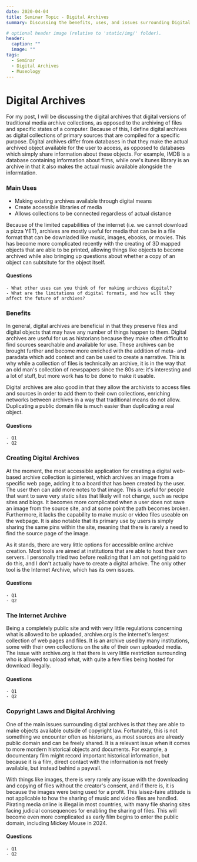 ```yaml
---
date: 2020-04-04
title: Seminar Topic - Digital Archives
summary: Discussing the benefits, uses, and issues surrounding Digital Archives

# optional header image (relative to 'static/img/' folder).
header:
  caption: ""
  image: ""
tags:
  - Seminar
  - Digital Archives
  - Museology
---
```


# Digital Archives
For my post, I will be discussing the digital archives that digital versions of traditional media archive collections, as opposed to the archiving of files and specific states of a computer. Because of this, I define digital archives as digital collections of primary sources that are compiled for a specific purpose. Digital archives differ from databases in that they make the actual archived object available for the user to access, as opposed to databases which simply share information about these objects. For example, IMDB is a database containing information about films, while one's itunes library is an archive in that it also makes the actual music available alongside the informtation.
### Main Uses
- Making existing archives available through digital means
- Create accessible libraries of media
- Allows collections to be connected regardless of actual distance

Because of the limited capabilities of the internet (i.e. we cannot download a pizza YET), archives are mostly useful for media that can be in a file format that can be downladed like music, images, ebooks, or movies. This has become more complicated recently with the creating of 3D mapped objects that are able to be printed, allowing things like objects to become archived while also bringing up questions about whether a copy of an object can subtsitute for the object itself.
#### Questions
    - What other uses can you think of for making archives digital?
    - What are the limitations of digital formats, and how will they affect the future of archives?
### Benefits
In general, digital archives are beneficial in that they preserve files and digital objects that may have any number of things happen to them. Digital archives are useful for us as historians because they make often difficult to find sources searchable and available for use. These archives can be brought further and become more enriched with the addition of meta- and paradata which add context and can be used to create a narrative. This is why while a collection of files is technically an archive, it is in the way that an old man's collection of newspapers since the 80s are: it's interesting and a lot of stuff, but more work has to be done to make it usable.

Digital archives are also good in that they allow the archivists to access files and sources in order to add them to their own collections, enriching networks between archives in a way that traditional means do not allow. Duplicating a public domain file is much easier than duplicating a real object. 
#### Questions
    - Q1
    - Q2
### Creating Digital Archives
At the moment, the most accessible application for creating a digital web-based archive collection is pinterest, which archives an image from a specific web page, adding it to a board that has been created by the user. The user then can add more notes to that image. This is useful for people that want to save very static sites that likely will not change, such as recipe sites and blogs. It becomes more complicated when a user does not save an image from the source site, and at some point the path becomes broken. Furthermore, it lacks the capability to make music or video files useable on the webpage. It is also notable that its primary use by users is simply sharing the same pins within the site, meaning that there is rarely a need to find the source page of the image.

As it stands, there are very little options for accessible online archive creation. Most tools are aimed at institutions that are able to host their own servers. I personally tried two before realizing that I am not getting paid to do this, and I don't actually have to create a digital arhcive. The only other tool is the Internet Archive, which has its own issues.
#### Questions
    - Q1
    - Q2
### The Internet Archive
Being a completely public site and with very little regulations concerning what is allowed to be uploaded, archive.org is the internet's lergest collection of web pages and files. It is an archive used by many institutions, some with their own collections on the site of their own uploaded media. The issue with archive.org is that there is very little restriction surrounding who is allowed to upload what, with quite a few files being hosted for download illegally.
#### Questions
    - Q1
    - Q2
### Copyright Laws and Digital Archiving 
One of the main issues surrounding digtal archives is that they are able to make objects available outside of copyright law. Fortunately, this is not something we encounter often as historians, as most sources are already public domain and can be freely shared. It is a relevant issue when it comes to more mordern historical objects and documents. For example, a documentary film might record important historical information, but because it is a film, direct contact with the information is not freely available, but instead behind a paywall. 

With things like images, there is very rarely any issue with the downloading and copying of files without the creator's consent, and if there is, it is because the images were being used for a profit. This laisez-faire attitude is not applicable to how the sharing of music and video files are handled. Pirating media online is illegal in most countries, with many file sharing sites facing judicial consequences for enabling the sharing of files. This will become even more complicated as early film begins to enter the public domain, including Mickey Mouse in 2024. 
#### Questions
    - Q1
    - Q2
